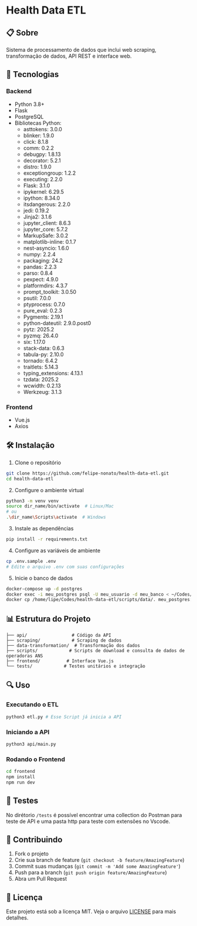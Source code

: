 # Health Data ETL

## 📋 Sobre

Sistema de processamento de dados que inclui web scraping, transformação de dados, API REST e interface web.

## 🚀 Tecnologias

### Backend

- Python 3.8+
- Flask
- PostgreSQL
- Bibliotecas Python:
  - asttokens: 3.0.0
  - blinker: 1.9.0
  - click: 8.1.8
  - comm: 0.2.2
  - debugpy: 1.8.13
  - decorator: 5.2.1
  - distro: 1.9.0
  - exceptiongroup: 1.2.2
  - executing: 2.2.0
  - Flask: 3.1.0
  - ipykernel: 6.29.5
  - ipython: 8.34.0
  - itsdangerous: 2.2.0
  - jedi: 0.19.2
  - Jinja2: 3.1.6
  - jupyter_client: 8.6.3
  - jupyter_core: 5.7.2
  - MarkupSafe: 3.0.2
  - matplotlib-inline: 0.1.7
  - nest-asyncio: 1.6.0
  - numpy: 2.2.4
  - packaging: 24.2
  - pandas: 2.2.3
  - parso: 0.8.4
  - pexpect: 4.9.0
  - platformdirs: 4.3.7
  - prompt_toolkit: 3.0.50
  - psutil: 7.0.0
  - ptyprocess: 0.7.0
  - pure_eval: 0.2.3
  - Pygments: 2.19.1
  - python-dateutil: 2.9.0.post0
  - pytz: 2025.2
  - pyzmq: 26.4.0
  - six: 1.17.0
  - stack-data: 0.6.3
  - tabula-py: 2.10.0
  - tornado: 6.4.2
  - traitlets: 5.14.3
  - typing_extensions: 4.13.1
  - tzdata: 2025.2
  - wcwidth: 0.2.13
  - Werkzeug: 3.1.3

### Frontend

- Vue.js
- Axios

## 🛠️ Instalação

1. Clone o repositório

```bash
git clone https://github.com/felipe-nonato/health-data-etl.git
cd health-data-etl
```

2. Configure o ambiente virtual

```bash
python3 -m venv venv
source dir_name/bin/activate  # Linux/Mac
# ou
.\dir_name\Scripts\activate  # Windows
```

3. Instale as dependências

```bash
pip install -r requirements.txt
```

4. Configure as variáveis de ambiente

```bash
cp .env.sample .env
# Edite o arquivo .env com suas configurações
```

5. Inicie o banco de dados

```bash
docker-compose up -d postgres
docker exec -i meu_postgres psql -U meu_usuario -d meu_banco < ~/Codes/health-data-etl/scripts/querys/init.sql
docker cp /home/lipe/Codes/health-data-etl/scripts/data/. meu_postgres:/tmp
```

## 📊 Estrutura do Projeto

```
├── api/                 # Código da API
├── scraping/            # Scraping de dados
├── data-transformation/  # Transformação dos dados
├── scripts/            # Scripts de download e consulta de dados de operadoras ANS
├── frontend/          # Interface Vue.js
└── tests/            # Testes unitários e integração
```

## 🔍 Uso

### Executando o ETL

```bash
python3 etl.py # Esse Script já inicia a API
```

### Iniciando a API

```bash
python3 api/main.py
```

### Rodando o Frontend

```bash
cd frontend
npm install
npm run dev
```

## 🧪 Testes

No dirétorio `/tests` é possível encontrar uma collection do Postman para teste de API e uma pasta http para teste com extensões no Vscode.

## 🤝 Contribuindo

1. Fork o projeto
2. Crie sua branch de feature (`git checkout -b feature/AmazingFeature`)
3. Commit suas mudanças (`git commit -m 'Add some AmazingFeature'`)
4. Push para a branch (`git push origin feature/AmazingFeature`)
5. Abra um Pull Request

## 📄 Licença

Este projeto está sob a licença MIT. Veja o arquivo [LICENSE](LICENSE) para mais detalhes.
